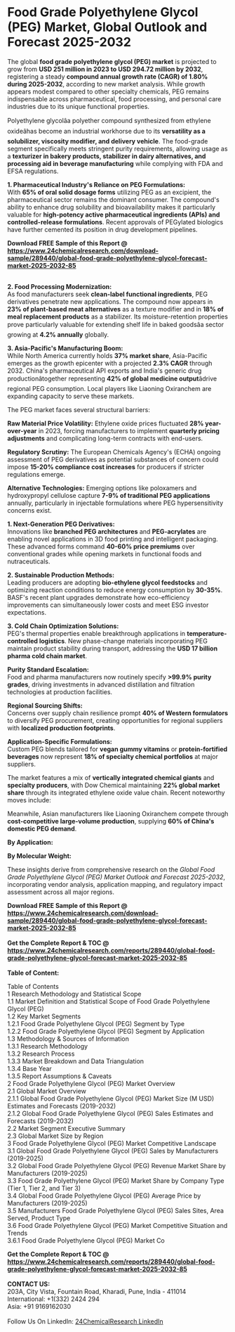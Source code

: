 <h1>Food Grade Polyethylene Glycol (PEG) Market, Global Outlook and Forecast 2025-2032</h1><p>The global <strong>food grade polyethylene glycol (PEG) market</strong> is projected to grow from <strong>USD 251 million in 2023 to USD 294.72 million by 2032</strong>, registering a steady <strong>compound annual growth rate (CAGR) of 1.80% during 2025-2032</strong>, according to new market analysis. While growth appears modest compared to other specialty chemicals, PEG remains indispensable across pharmaceutical, food processing, and personal care industries due to its unique functional properties.</p><p>Polyethylene glycolâa polyether compound synthesized from ethylene oxideâhas become an industrial workhorse due to its <strong>versatility as a solubilizer, viscosity modifier, and delivery vehicle</strong>. The food-grade segment specifically meets stringent purity requirements, allowing usage as a <strong>texturizer in bakery products, stabilizer in dairy alternatives, and processing aid in beverage manufacturing</strong> while complying with FDA and EFSA regulations.</p><p><strong>1. Pharmaceutical Industry's Reliance on PEG Formulations:</strong><br>
With <strong>65% of oral solid dosage forms</strong> utilizing PEG as an excipient, the pharmaceutical sector remains the dominant consumer. The compound's ability to enhance drug solubility and bioavailability makes it particularly valuable for <strong>high-potency active pharmaceutical ingredients (APIs) and controlled-release formulations</strong>. Recent approvals of PEGylated biologics have further cemented its position in drug development pipelines.</p><div><b>Download FREE Sample of this Report @ 
            <a href="https://www.24chemicalresearch.com/download-sample/289440/global-food-grade-polyethylene-glycol-forecast-market-2025-2032-85">
            https://www.24chemicalresearch.com/download-sample/289440/global-food-grade-polyethylene-glycol-forecast-market-2025-2032-85</a></b></div><br><p><strong>2. Food Processing Modernization:</strong><br>
As food manufacturers seek <strong>clean-label functional ingredients</strong>, PEG derivatives penetrate new applications. The compound now appears in <strong>23% of plant-based meat alternatives</strong> as a texture modifier and in <strong>18% of meal replacement products</strong> as a stabilizer. Its moisture-retention properties prove particularly valuable for extending shelf life in baked goodsâa sector growing at <strong>4.2% annually</strong> globally.</p><p><strong>3. Asia-Pacific's Manufacturing Boom:</strong><br>
While North America currently holds <strong>37% market share</strong>, Asia-Pacific emerges as the growth epicenter with a projected <strong>2.3% CAGR</strong> through 2032. China's pharmaceutical API exports and India's generic drug productionâtogether representing <strong>42% of global medicine output</strong>âdrive regional PEG consumption. Local players like Liaoning Oxiranchem are expanding capacity to serve these markets.</p><p>The PEG market faces several structural barriers:</p><p><strong>Raw Material Price Volatility:</strong> Ethylene oxide prices fluctuated <strong>28% year-over-year</strong> in 2023, forcing manufacturers to implement <strong>quarterly pricing adjustments</strong> and complicating long-term contracts with end-users.</p><p><strong>Regulatory Scrutiny:</strong> The European Chemicals Agency's (ECHA) ongoing assessment of PEG derivatives as potential substances of concern could impose <strong>15-20% compliance cost increases</strong> for producers if stricter regulations emerge.</p><p><strong>Alternative Technologies:</strong> Emerging options like poloxamers and hydroxypropyl cellulose capture <strong>7-9% of traditional PEG applications</strong> annually, particularly in injectable formulations where PEG hypersensitivity concerns exist.</p><p><strong>1. Next-Generation PEG Derivatives:</strong><br>
Innovations like <strong>branched PEG architectures</strong> and <strong>PEG-acrylates</strong> are enabling novel applications in 3D food printing and intelligent packaging. These advanced forms command <strong>40-60% price premiums</strong> over conventional grades while opening markets in functional foods and nutraceuticals.</p><p><strong>2. Sustainable Production Methods:</strong><br>
Leading producers are adopting <strong>bio-ethylene glycol feedstocks</strong> and optimizing reaction conditions to reduce energy consumption by <strong>30-35%</strong>. BASF's recent plant upgrades demonstrate how eco-efficiency improvements can simultaneously lower costs and meet ESG investor expectations.</p><p><strong>3. Cold Chain Optimization Solutions:</strong><br>
PEG's thermal properties enable breakthrough applications in <strong>temperature-controlled logistics</strong>. New phase-change materials incorporating PEG maintain product stability during transport, addressing the <strong>USD 17 billion pharma cold chain market</strong>.</p><p><strong>Purity Standard Escalation:</strong><br>
	Food and pharma manufacturers now routinely specify <strong>&gt;99.9% purity grades</strong>, driving investments in advanced distillation and filtration technologies at production facilities.</p><p><strong>Regional Sourcing Shifts:</strong><br>
	Concerns over supply chain resilience prompt <strong>40% of Western formulators</strong> to diversify PEG procurement, creating opportunities for regional suppliers with <strong>localized production footprints</strong>.</p><p><strong>Application-Specific Formulations:</strong><br>
	Custom PEG blends tailored for <strong>vegan gummy vitamins</strong> or <strong>protein-fortified beverages</strong> now represent <strong>18% of specialty chemical portfolios</strong> at major suppliers.</p><p>The market features a mix of <strong>vertically integrated chemical giants</strong> and <strong>specialty producers</strong>, with Dow Chemical maintaining <strong>22% global market share</strong> through its integrated ethylene oxide value chain. Recent noteworthy moves include:</p><p>Meanwhile, Asian manufacturers like Liaoning Oxiranchem compete through <strong>cost-competitive large-volume production</strong>, supplying <strong>60% of China's domestic PEG demand</strong>.</p><p><strong>By Application:</strong></p><p><strong>By Molecular Weight:</strong></p><p>These insights derive from comprehensive research on the <em>Global Food Grade Polyethylene Glycol (PEG) Market Outlook and Forecast 2025-2032</em>, incorporating vendor analysis, application mapping, and regulatory impact assessment across all major regions.</p><div><b>Download FREE Sample of this Report @ 
            <a href="https://www.24chemicalresearch.com/download-sample/289440/global-food-grade-polyethylene-glycol-forecast-market-2025-2032-85">
            https://www.24chemicalresearch.com/download-sample/289440/global-food-grade-polyethylene-glycol-forecast-market-2025-2032-85</a></b></div><br><div><b>Get the Complete Report & TOC @ 
            <a href="https://www.24chemicalresearch.com/reports/289440/global-food-grade-polyethylene-glycol-forecast-market-2025-2032-85">
            https://www.24chemicalresearch.com/reports/289440/global-food-grade-polyethylene-glycol-forecast-market-2025-2032-85</a></b></div><br>
            <b>Table of Content:</b><p>Table of Contents<br />
1 Research Methodology and Statistical Scope<br />
1.1 Market Definition and Statistical Scope of Food Grade Polyethylene Glycol (PEG)<br />
1.2 Key Market Segments<br />
1.2.1 Food Grade Polyethylene Glycol (PEG) Segment by Type<br />
1.2.2 Food Grade Polyethylene Glycol (PEG) Segment by Application<br />
1.3 Methodology & Sources of Information<br />
1.3.1 Research Methodology<br />
1.3.2 Research Process<br />
1.3.3 Market Breakdown and Data Triangulation<br />
1.3.4 Base Year<br />
1.3.5 Report Assumptions & Caveats<br />
2 Food Grade Polyethylene Glycol (PEG) Market Overview<br />
2.1 Global Market Overview<br />
2.1.1 Global Food Grade Polyethylene Glycol (PEG) Market Size (M USD) Estimates and Forecasts (2019-2032)<br />
2.1.2 Global Food Grade Polyethylene Glycol (PEG) Sales Estimates and Forecasts (2019-2032)<br />
2.2 Market Segment Executive Summary<br />
2.3 Global Market Size by Region<br />
3 Food Grade Polyethylene Glycol (PEG) Market Competitive Landscape<br />
3.1 Global Food Grade Polyethylene Glycol (PEG) Sales by Manufacturers (2019-2025)<br />
3.2 Global Food Grade Polyethylene Glycol (PEG) Revenue Market Share by Manufacturers (2019-2025)<br />
3.3 Food Grade Polyethylene Glycol (PEG) Market Share by Company Type (Tier 1, Tier 2, and Tier 3)<br />
3.4 Global Food Grade Polyethylene Glycol (PEG) Average Price by Manufacturers (2019-2025)<br />
3.5 Manufacturers Food Grade Polyethylene Glycol (PEG) Sales Sites, Area Served, Product Type<br />
3.6 Food Grade Polyethylene Glycol (PEG) Market Competitive Situation and Trends<br />
3.6.1 Food Grade Polyethylene Glycol (PEG) Market Co</p><div><b>Get the Complete Report & TOC @ 
            <a href="https://www.24chemicalresearch.com/reports/289440/global-food-grade-polyethylene-glycol-forecast-market-2025-2032-85">
            https://www.24chemicalresearch.com/reports/289440/global-food-grade-polyethylene-glycol-forecast-market-2025-2032-85</a></b></div><br><b>CONTACT US:</b><br>
            203A, City Vista, Fountain Road, Kharadi, Pune, India - 411014<br>
            International: +1(332) 2424 294<br>
            Asia: +91 9169162030 <br><br>
            Follow Us On LinkedIn: <a href="https://www.linkedin.com/company/24chemicalresearch/">24ChemicalResearch LinkedIn</a>